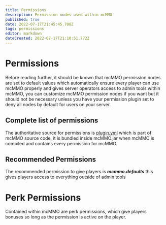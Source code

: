 ```yaml
---
title: Permissions
description: Permission nodes used within mcMMO
published: true
date: 2022-07-17T21:45:45.708Z
tags: permissions
editor: markdown
dateCreated: 2022-07-17T21:10:51.772Z
---
```


# Permissions

Before reading further, it should be known that mcMMO permission nodes are set to default values which automatically ensure every player can use mcMMO properly and gives server operators access to admin tools within mcMMO, you can customize mcMMO permission nodes if you want but it should not be necessary unless you have your permission plugin set to deny all nodes by default for users on your server.

## Complete list of permissions

The authoritative source for permissions is [plugin.yml](https://github.com/mcMMO-Dev/mcMMO/blob/master/src/main/resources/plugin.yml#L185) which is part of mcMMO source code, it is bundled inside mcMMO.jar when mcMMO is compiled and contains every permission for mcMMO.

## Recommended Permissions

The recommended permission to give players is ***mcmmo.defaults*** this gives players access to everything outside of admin tools

# Perk Permissions

Contained within mcMMO are perk permissions, which give players bonuses so long as the permission is active on the player.